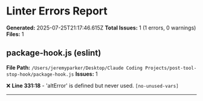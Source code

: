# Linter Errors Report

**Generated:** 2025-07-25T21:17:46.615Z
**Total Issues:** 1 (1 errors, 0 warnings)
**Files:** 1

## package-hook.js (eslint)

**File Path:** `/Users/jeremyparker/Desktop/Claude Coding Projects/post-tool-stop-hook/package-hook.js`
**Issues:** 1

❌ **Line 331:18** - 'altError' is defined but never used. `[no-unused-vars]`

---

